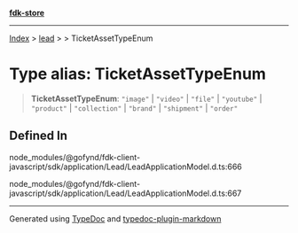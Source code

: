 [**fdk-store**](../../../README.md)
***

[Index](../../../API.md) > [lead](../../README.md) > [<internal>](../README.md) > TicketAssetTypeEnum

# Type alias: TicketAssetTypeEnum

> **TicketAssetTypeEnum**: `"image"` \| `"video"` \| `"file"` \| `"youtube"` \| `"product"` \| `"collection"` \| `"brand"` \| `"shipment"` \| `"order"`

## Defined In

node\_modules/@gofynd/fdk-client-javascript/sdk/application/Lead/LeadApplicationModel.d.ts:666

node\_modules/@gofynd/fdk-client-javascript/sdk/application/Lead/LeadApplicationModel.d.ts:667

***
Generated using [TypeDoc](https://typedoc.org/) and [typedoc-plugin-markdown](https://www.npmjs.com/package/typedoc-plugin-markdown)
